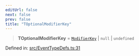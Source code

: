 ```yaml
---
editUrl: false
next: false
prev: false
title: "TOptionalModifierKey"
---
```


> **TOptionalModifierKey** = [`ModifierKey`](/api/type-aliases/modifierkey/) \| `null` \| `undefined`

Defined in: [src/EventTypeDefs.ts:31](https://github.com/fabricjs/fabric.js/blob/fea1b29b7495d9634e300bd4bfa43de097745805/src/EventTypeDefs.ts#L31)
